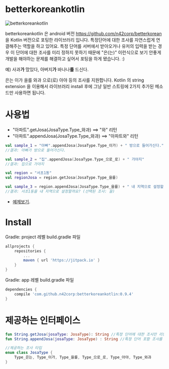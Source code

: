 betterkoreankotlin
==================

![betterkoreankotlin](https://raw.githubusercontent.com/n42corp/betterkorean/master/hm.jpg)

betterkoreankotlin 은 android 버전 https://github.com/n42corp/betterkorean 을 Kotlin 버전으로 포팅한 라이브러리 입니다.
특정단어에 대한 조사를 자연스럽게 연결해주는 역할을 하고 있어요. 특정 단어를 서버에서 받아오거나 유저의 입력을 받는 경우 이 단어에 대한 조사를 미리 정하지 못하기 때문에 "은(는)" 이런식으로 보기 안좋게 개발을 해야하는 문제를 해결하고 싶어서 포팅을 하게 됐습니다. :)

예) 사과**가** 맜있다, 아버지**가** 바나나**를** 드신다.

은는 이가 을를 와과 으로(로) 아야 등의 조사를 지원합니다.
Kotlin 의 string extension 을 이용해서 라이브러리 install 후에 그냥 일반 스트링에 2가지 추가된 메소드만 사용하면 됩니다.

사용법
======

* "아파트".getJosa(JosaType.Type_와과) ==> "와" 리턴
* "아파트".appendJosa(JosaType.Type_와과) ==> "아파트와" 리턴

```Kotlin
val sample_1 = "아빠".appendJosa(JosaType.Type_이가) + " 방으로 들어가신다."
//결과: 아빠가 방으로 들어가신다.

val sample_2 = "집".appendJosa(JosaType.Type_으로_로) + " 가야지"
//결과: 집으로 가야지

val region = "서초1동"
val regionJosa = region.getJosa(JosaType.Type_을를)

val sample_3 = region.appendJosa(JosaType.Type_을를) + " 내 지역으로 설정할까요? (선택된 조사: $regionJosa)"
//결과: 서초1동을 내 지역으로 설정할까요? (선택된 조사: 을)
```

* [예제보기](https://github.com/n42corp/betterkoreankotlin/blob/master/app/src/main/java/com/daangn/www/betterkoreankotlinsample/MainActivity.kt).

Install
=======

Gradle: project 레벨 build.gradle 파일
```groovy
allprojects {
	repositories {
		...
		maven { url 'https://jitpack.io' }
	}
}
```

Gradle: app 레벨 build.gradle 파일
```groovy
dependencies {
	compile 'com.github.n42corp:betterkoreankotlin:0.9.4'
}
```

제공하는 인터페이스
===================

```Kotlin
fun String.getJosa(josaType: JosaType): String //특정 단어에 대한 조사만 리턴 
fun String.appendJosa(josaType: JosaType) : String //특정 단어 포함 조사를 붙여 리턴

//제공하는 조사 타입
enum class JosaType {
    Type_은는, Type_이가, Type_을를, Type_으로_로, Type_아야, Type_와과
}
```
